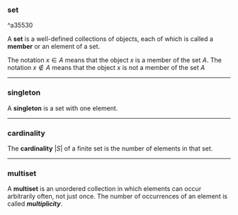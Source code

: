 ### set

^a35530

A **set** is a well-defined collections of objects, each of which  is called a **member** or an element of a set. 

The notation $x \in A$ means that the object $x$ is a member of the set $A$. The notation $x \notin A$ means that the object $x$ is not a member of the set $A$

---
### singleton
A **singleton** is a set with one element.

---
### cardinality
The **cardinality** $|S|$ of a finite set is the number of elements in that set.

---
### multiset
A **multiset** is an unordered collection in which elements can occur arbitrarily often, not just once. The number of occurrences of an element is called ***multiplicity***.